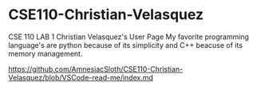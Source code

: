 # CSE110-Christian-Velasquez
CSE 110 LAB 1
Christian Velasquez's User Page
My favorite programming language's are python because of its simplicity and C++ beacuse of its memory management.

https://github.com/AmnesiacSloth/CSE110-Christian-Velasquez/blob/VSCode-read-me/index.md

